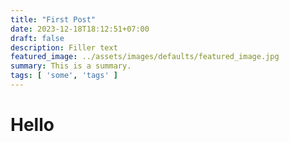 ```yaml
---
title: "First Post"
date: 2023-12-18T18:12:51+07:00
draft: false
description: Filler text
featured_image: ../assets/images/defaults/featured_image.jpg
summary: This is a summary.
tags: [ 'some', 'tags' ]
---
```


# Hello

